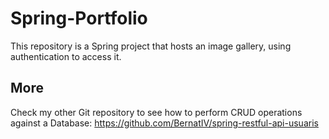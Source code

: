 # Spring-Portfolio
This repository is a Spring project that hosts an image gallery, using authentication to access it.

## More
Check my other Git repository to see how to perform CRUD operations against a Database:
https://github.com/BernatIV/spring-restful-api-usuaris
